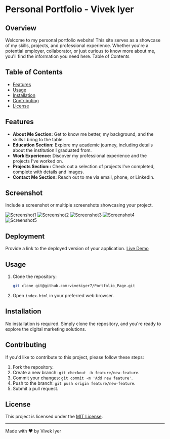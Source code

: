 # Personal Portfolio - Vivek Iyer

## Overview

Welcome to my personal portfolio website! This site serves as a showcase of my skills, projects, and professional experience. Whether you're a potential employer, collaborator, or just curious to know more about me, you'll find the information you need here.
Table of Contents

## Table of Contents

- [Features](#features)
- [Usage](#usage)
- [Installation](#installation)
- [Contributing](#contributing)
- [License](#license)

## Features

- **About Me Section:** Get to know me better, my background, and the skills I bring to the table.
- **Education Section:** Explore my academic journey, including details about the institution I graduated from.
- **Work Experience:** Discover my professional experience and the projects I've worked on.
- **Projects Section::** Check out a selection of projects I've completed, complete with details and images.
- **Contact Me Section:** Reach out to me via email, phone, or LinkedIn.
     

## Screenshot

Include a screenshot or multiple screenshots showcasing your project.

![Screenshot1](/Portfolio_Page/assets/images/Deployed_Page_1.png)
![Screenshot2](/Portfolio_Page/assets/images/Deployed_Page_2.png)
![Screenshot3](/Portfolio_Page/assets/images/Deployed_Page_3.png)
![Screenshot4](/Portfolio_Page/assets/images/Deployed_Page_4.png)
![Screenshot5](/Portfolio_Page/assets/images/Deployed_Page_5.png)

## Deployment

Provide a link to the deployed version of your application.
[Live Demo](https://vivekiyer7.github.io/Portfolio_Page/)

## Usage

1. Clone the repository:

    ```bash
    git clone git@github.com:vivekiyer7/Portfolio_Page.git
    ```

2. Open `index.html` in your preferred web browser.

## Installation

No installation is required. Simply clone the repository, and you're ready to explore the digital marketing solutions.

## Contributing

If you'd like to contribute to this project, please follow these steps:

1. Fork the repository.
2. Create a new branch: `git checkout -b feature/new-feature`.
3. Commit your changes: `git commit -m 'Add new feature'`.
4. Push to the branch: `git push origin feature/new-feature`.
5. Submit a pull request.

## License

This project is licensed under the [MIT License](LICENSE).

---

Made with ❤️️ by Vivek Iyer